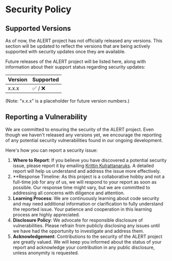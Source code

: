 # Security Policy

## Supported Versions

As of now, the ALERT project has not officially released any versions. This
section will be updated to reflect the versions that are being actively
supported with security updates once they are available.

Future releases of the ALERT project will be listed here, along with information
about their support status regarding security updates:

| Version | Supported          |
| ------- | ------------------ |
| x.x.x   | :white_check_mark: / :x: |

(Note: "x.x.x" is a placeholder for future version numbers.)

## Reporting a Vulnerability

We are committed to ensuring the security of the ALERT project. Even though we
haven't released any versions yet, we encourage the reporting of any potential
security vulnerabilities found in our ongoing development.

Here's how you can report a security issue:

1. **Where to Report**: If you believe you have discovered a potential security
issue, please report it by emailing [Krittin Kulrattanaruks](krittin.kulrat@gmail.com).
A detailed report will help us understand and address the issue more effectively.
2. **Response Timeline: As this project is a collaborative hobby and not a
full-time job for any of us, we will respond to your report as soon as possible.
Our response time might vary, but we are committed to addressing all concerns
with diligence and attention.
3. **Learning Process**: We are continuously learning about code security and
may need additional information or clarification to fully understand the
reported issue. Your patience and cooperation in this learning process are
highly appreciated.
4. **Disclosure Policy**: We advocate for responsible disclosure of
vulnerabilities. Please refrain from publicly disclosing any issues until we
have had the opportunity to investigate and address them.
5. **Acknowledgement**: Contributions to the security of the ALERT project are
greatly valued. We will keep you informed about the status of your report and
acknowledge your contribution in any public disclosure, unless anonymity is requested.
